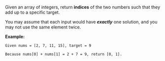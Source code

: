 Given an array of integers, return **indices** of the two numbers such that they add up to a specific target.

You may assume that each input would have **_exactly_** one solution, and you may not use the same element twice.

**Example:**

`Given nums = [2, 7, 11, 15], target = 9`

`Because nums[0] + nums[1] = 2 + 7 = 9,
return [0, 1].`

